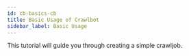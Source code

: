 ```yaml
---
id: cb-basics-cb
title: Basic Usage of Crawlbot
sidebar_label: Basic Usage
---
```


This tutorial will guide you through creating a simple crawljob.
